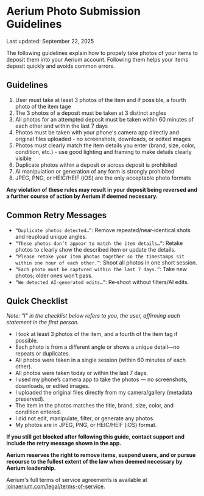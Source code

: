# Aerium Photo Submission Guidelines

Last updated: September 22, 2025

The following guidelines explain how to propely take photos of your items to deposit them into your  Aerium account. Following them helps your items deposit quickly and avoids common errors.

## Guidelines

1. User must take at least 3 photos of the item and if possible, a fourth photo of the item tage
2. The 3 photos of a deposit must be taken at 3 distinct angles 
3. All photos for an attempted deposit must be taken within 60 minutes of each other and within the last 7 days
4. Photos must be taken with your phone's camera app directly and original files uploaded - no screenshots, downloads, or edited images
5. Photos must clearly match the item details you enter (brand, size, color, condition, etc.) - use good lighting and framing to make details clearly visible
6. Duplicate photos within a deposit or across deposit is prohibited
7. AI manipulation or generation of any form is strongly prohibited
8. JPEG, PNG, or HEIC/HEIF (iOS) are the only acceptable photo formats

**Any violation of these rules may result in your deposit being reversed and a further course of action by Aerium if deemed necessary.**

## Common Retry Messages

- `“Duplicate photos detected…”`: Remove repeated/near‑identical shots and reupload unique angles.
- `“These photos don’t appear to match the item details…”`: Retake photos to clearly show the described item or update the details.
- `“Please retake your item photos together so the timestamps sit within one hour of each other.”`: Shoot all photos in one short session.
- `“Each photo must be captured within the last 7 days.”`: Take new photos; older ones won’t pass.
- `“We detected AI‑generated edits…”`: Re‑shoot without filters/AI edits.

## Quick Checklist

*Note: "I" in the checklist below refers to you, the user, affirming each statement in the first person.*

- I took at least 3 photos of the item, and a fourth of the item tag if possible.
- Each photo is from a different angle or shows a unique detail—no repeats or duplicates.
- All photos were taken in a single session (within 60 minutes of each other).
- All photos were taken today or within the last 7 days.
- I used my phone’s camera app to take the photos — no screenshots, downloads, or edited images.
- I uploaded the original files directly from my camera/gallery (metadata preserved).
- The item in the photos matches the title, brand, size, color, and condition entered.
- I did not edit, manipulate, filter, or generate any photos.
- My photos are in JPEG, PNG, or HEIC/HEIF (iOS) format.

**If you still get blocked after following this guide, contact support and include the retry message shown in the app.**

**Aerium reserves the right to remove items, suspend users, and or pursue recourse to the fullest extent of the law when deemed necessary by Aerium leadership.** 

Aerium's full terms of service agreements is available at [joinaerium.com/legal/terms-of-service](joinaerium.com/legal/terms-of-service).

